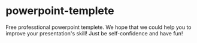 # powerpoint-templete

Free professtional powerpoint templete.
We hope that we could help you to improve your presentation's skill! Just be self-confidence and have fun!
